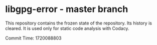 # libgpg-error - master branch

This repository contains the frozen state of the repository.
Its history is cleared. It is used only for static code
analysis with Codacy.

Commit Time: 1720088803